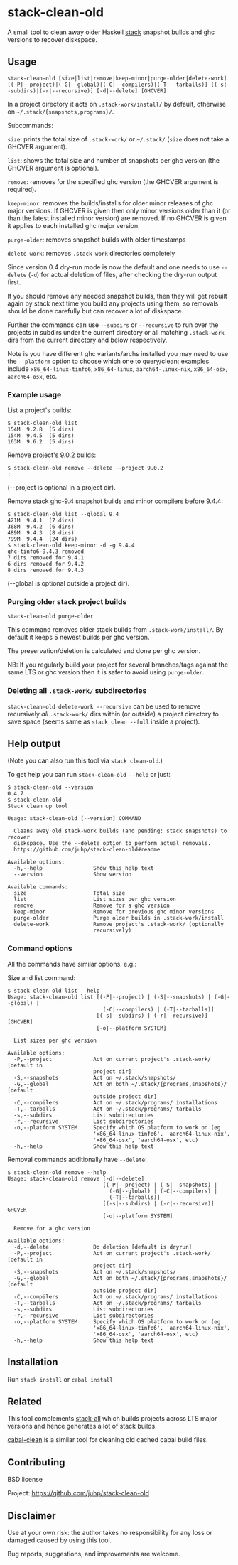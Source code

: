 # stack-clean-old

A small tool to clean away older Haskell [stack](https://docs.haskellstack.org)
snapshot builds and ghc versions to recover diskspace.

## Usage
`stack-clean-old [size|list|remove|keep-minor|purge-older|delete-work] [(-P|--project)|(-G|--global)|(-C|--compilers)|(-T|--tarballs)] [(-s|--subdirs)|(-r|--recursive)] [-d|--delete] [GHCVER]`

In a project directory it acts on `.stack-work/install/` by default,
otherwise on `~/.stack/{snapshots,programs}/`.

Subcommands:

`size`:
    prints the total size of `.stack-work/` or `~/.stack/`
    (`size` does not take a GHCVER argument).

`list`:
    shows the total size and number of snapshots per ghc version
    (the GHCVER argument is optional).

`remove`:
    removes for the specified ghc version (the GHCVER argument is required).

`keep-minor`:
    removes the builds/installs for older minor releases of ghc major versions.
    If GHCVER is given then only minor versions older than it
    (or than the latest installed minor version) are removed.
    If no GHCVER is given it applies to each installed ghc major version.

`purge-older`:
    removes snapshot builds with older timestamps

`delete-work`:
    removes `.stack-work` directories completely

Since version 0.4 dry-run mode is now the default and one needs to use
`--delete` (`-d`) for actual deletion of files,
after checking the dry-run output first.

If you should remove any needed snapshot builds,
then they will get rebuilt again by stack next time you build any projects
using them, so removals should be done carefully
but can recover a lot of diskspace.

Further the commands can use `--subdirs` or `--recursive` to run over
the projects in subdirs under the current directory or
all matching `.stack-work` dirs from the current directory and below
respectively.

Note is you have different ghc variants/archs installed
you may need to use the `--platform` option to choose which one to query/clean:
examples include `x86_64-linux-tinfo6`, `x86_64-linux`, `aarch64-linux-nix`,
`x86_64-osx`, `aarch64-osx`, etc.

### Example usage
List a project's builds:
```ShellSession
$ stack-clean-old list
154M  9.2.8  (5 dirs)
154M  9.4.5  (5 dirs)
163M  9.6.2  (5 dirs)
```
Remove project's 9.0.2 builds:
```ShellSession
$ stack-clean-old remove --delete --project 9.0.2
:
```
(--project is optional in a project dir).

Remove stack ghc-9.4 snapshot builds and minor compilers before 9.4.4:
```ShellSession
$ stack-clean-old list --global 9.4
421M  9.4.1  (7 dirs)
368M  9.4.2  (6 dirs)
489M  9.4.3  (8 dirs)
799M  9.4.4  (24 dirs)
$ stack-clean-old keep-minor -d -g 9.4.4
ghc-tinfo6-9.4.3 removed
7 dirs removed for 9.4.1
6 dirs removed for 9.4.2
8 dirs removed for 9.4.3
```
(--global is optional outside a project dir).

### Purging older stack project builds
```
stack-clean-old purge-older
```
This command removes older stack builds from `.stack-work/install/`.
By default it keeps 5 newest builds per ghc version.

The preservation/deletion is calculated and done per ghc version.

NB: If you regularly build your project for several branches/tags against the same LTS or ghc version then it is safer to avoid using `purge-older`.

### Deleting all `.stack-work/` subdirectories
`stack-clean-old delete-work --recursive` can be used to remove recursively
_all_ `.stack-work/` dirs within (or outside) a project directory to save
space (seems same as `stack clean --full` inside a project).

## Help output
(Note you can also run this tool via `stack clean-old`.)

To get help you can run `stack-clean-old --help` or just:
```ShellSession
$ stack-clean-old --version
0.4.7
$ stack-clean-old
Stack clean up tool

Usage: stack-clean-old [--version] COMMAND

  Cleans away old stack-work builds (and pending: stack snapshots) to recover
  diskspace. Use the --delete option to perform actual removals.
  https://github.com/juhp/stack-clean-old#readme

Available options:
  -h,--help                Show this help text
  --version                Show version

Available commands:
  size                     Total size
  list                     List sizes per ghc version
  remove                   Remove for a ghc version
  keep-minor               Remove for previous ghc minor versions
  purge-older              Purge older builds in .stack-work/install
  delete-work              Remove project's .stack-work/ (optionally
                           recursively)
```

### Command options
All the commands have similar options. e.g.:

Size and list command:
```
$ stack-clean-old list --help
Usage: stack-clean-old list [(-P|--project) | (-S|--snapshots) | (-G|--global) |
                              (-C|--compilers) | (-T|--tarballs)]
                            [(-s|--subdirs) | (-r|--recursive)] [GHCVER]
                            [-o|--platform SYSTEM]

  List sizes per ghc version

Available options:
  -P,--project             Act on current project's .stack-work/ [default in
                           project dir]
  -S,--snapshots           Act on ~/.stack/snapshots/
  -G,--global              Act on both ~/.stack/{programs,snapshots}/ [default
                           outside project dir]
  -C,--compilers           Act on ~/.stack/programs/ installations
  -T,--tarballs            Act on ~/.stack/programs/ tarballs
  -s,--subdirs             List subdirectories
  -r,--recursive           List subdirectories
  -o,--platform SYSTEM     Specify which OS platform to work on (eg
                           'x86_64-linux-tinfo6', 'aarch64-linux-nix',
                           'x86_64-osx', 'aarch64-osx', etc)
  -h,--help                Show this help text
```

Removal commands additionally have `--delete`:
```shellsession
$ stack-clean-old remove --help
Usage: stack-clean-old remove [-d|--delete]
                              [(-P|--project) | (-S|--snapshots) |
                                (-G|--global) | (-C|--compilers) |
                                (-T|--tarballs)]
                              [(-s|--subdirs) | (-r|--recursive)] GHCVER
                              [-o|--platform SYSTEM]

  Remove for a ghc version

Available options:
  -d,--delete              Do deletion [default is dryrun]
  -P,--project             Act on current project's .stack-work/ [default in
                           project dir]
  -S,--snapshots           Act on ~/.stack/snapshots/
  -G,--global              Act on both ~/.stack/{programs,snapshots}/ [default
                           outside project dir]
  -C,--compilers           Act on ~/.stack/programs/ installations
  -T,--tarballs            Act on ~/.stack/programs/ tarballs
  -s,--subdirs             List subdirectories
  -r,--recursive           List subdirectories
  -o,--platform SYSTEM     Specify which OS platform to work on (eg
                           'x86_64-linux-tinfo6', 'aarch64-linux-nix',
                           'x86_64-osx', 'aarch64-osx', etc)
  -h,--help                Show this help text
```

## Installation

Run `stack install` or `cabal install`

## Related
This tool complements
[stack-all](https://hackage.haskell.org/package/stack-all)
which builds projects across LTS major versions and
hence generates a lot of stack builds.

[cabal-clean](https://hackage.haskell.org/package/cabal-clean) is
a similar tool for cleaning old cached cabal build files.

## Contributing
BSD license

Project: <https://github.com/juhp/stack-clean-old>

## Disclaimer
Use at your own risk: the author takes no responsibility for any loss or
damaged caused by using this tool.

Bug reports, suggestions, and improvements are welcome.
